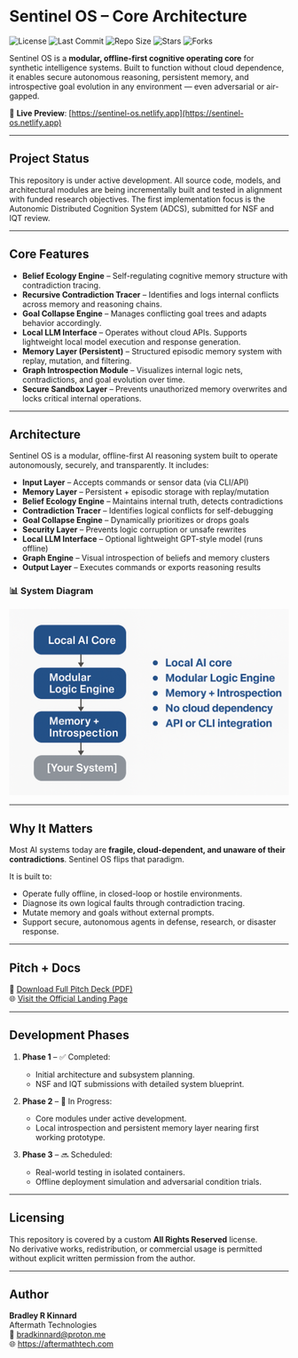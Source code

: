 # Sentinel OS – Core Architecture

![License](https://img.shields.io/github/license/moonrunnerkc/sentinel-os-core)
![Last Commit](https://img.shields.io/github/last-commit/moonrunnerkc/sentinel-os-core)
![Repo Size](https://img.shields.io/github/repo-size/moonrunnerkc/sentinel-os-core)
![Stars](https://img.shields.io/github/stars/moonrunnerkc/sentinel-os-core?style=social)
![Forks](https://img.shields.io/github/forks/moonrunnerkc/sentinel-os-core?style=social)

Sentinel OS is a **modular, offline-first cognitive operating core** for synthetic intelligence systems. Built to function without cloud dependence, it enables secure autonomous reasoning, persistent memory, and introspective goal evolution in any environment — even adversarial or air-gapped.

🔗 **Live Preview**: [https://sentinel-os.netlify.app](https://sentinel-os.netlify.app)

---

## Project Status

This repository is under active development. All source code, models, and architectural modules are being incrementally built and tested in alignment with funded research objectives. The first implementation focus is the Autonomic Distributed Cognition System (ADCS), submitted for NSF and IQT review.

---

## Core Features

- **Belief Ecology Engine** – Self-regulating cognitive memory structure with contradiction tracing.
- **Recursive Contradiction Tracer** – Identifies and logs internal conflicts across memory and reasoning chains.
- **Goal Collapse Engine** – Manages conflicting goal trees and adapts behavior accordingly.
- **Local LLM Interface** – Operates without cloud APIs. Supports lightweight local model execution and response generation.
- **Memory Layer (Persistent)** – Structured episodic memory system with replay, mutation, and filtering.
- **Graph Introspection Module** – Visualizes internal logic nets, contradictions, and goal evolution over time.
- **Secure Sandbox Layer** – Prevents unauthorized memory overwrites and locks critical internal operations.

---

## Architecture

Sentinel OS is a modular, offline-first AI reasoning system built to operate autonomously, securely, and transparently. It includes:

- **Input Layer** – Accepts commands or sensor data (via CLI/API)
- **Memory Layer** – Persistent + episodic storage with replay/mutation
- **Belief Ecology Engine** – Maintains internal truth, detects contradictions
- **Contradiction Tracer** – Identifies logical conflicts for self-debugging
- **Goal Collapse Engine** – Dynamically prioritizes or drops goals
- **Security Layer** – Prevents logic corruption or unsafe rewrites
- **Local LLM Interface** – Optional lightweight GPT-style model (runs offline)
- **Graph Engine** – Visual introspection of beliefs and memory clusters
- **Output Layer** – Executes commands or exports reasoning results

### 📊 System Diagram

![Sentinel OS Architecture](docs/sentinel-os-core-architecture.png)

---

## Why It Matters

Most AI systems today are **fragile, cloud-dependent, and unaware of their contradictions**. Sentinel OS flips that paradigm.

It is built to:
- Operate fully offline, in closed-loop or hostile environments.
- Diagnose its own logical faults through contradiction tracing.
- Mutate memory and goals without external prompts.
- Support secure, autonomous agents in defense, research, or disaster response.

---

## Pitch + Docs

📄 [Download Full Pitch Deck (PDF)](docs/sentinel-os-pitch-deck.pdf)  
🌐 [Visit the Official Landing Page](https://sentinel-os.netlify.app)

---

## Development Phases

1. **Phase 1** – ✅ Completed:
   - Initial architecture and subsystem planning.
   - NSF and IQT submissions with detailed system blueprint.

2. **Phase 2** – 🚧 In Progress:
   - Core modules under active development.
   - Local introspection and persistent memory layer nearing first working prototype.

3. **Phase 3** – 🔜 Scheduled:
   - Real-world testing in isolated containers.
   - Offline deployment simulation and adversarial condition trials.

---

## Licensing

This repository is covered by a custom **All Rights Reserved** license.  
No derivative works, redistribution, or commercial usage is permitted without explicit written permission from the author.

---

## Author

**Bradley R Kinnard**  
Aftermath Technologies  
📧 bradkinnard@proton.me  
🌐 https://aftermathtech.com


